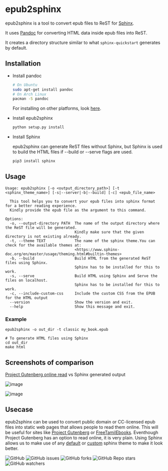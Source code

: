 # epub2sphinx

epub2sphinx is a tool to convert epub files to ReST for [Sphinx](https://www.sphinx-doc.org/).

It uses [Pandoc](https://pandoc.org/) for converting HTML data inside epub files into ReST.

It creates a directory structure similar to what `sphinx-quickstart` generates by default.

## Installation
- Install pandoc
  ```bash
  # On Ubuntu
  sudo apt-get install pandoc
  # On Arch Linux
  pacman -S pandoc
  ```
  For installing on other platforms, look [here](https://pandoc.org/installing.html).

- Install epub2sphinx
  ```bash
  python setup.py install
  ```

- Install Sphinx

  epub2sphinx can generate ReST files without Sphinx, but Sphinx is used to build the HTML files if --build or --serve flags are used.
  ```bash
  pip3 install sphinx
  ```

## Usage
```
Usage: epub2sphinx [-o <output_directory_path>] [-t <sphinx_theme_name>] [-s|--server|-b|--build] [-c] <epub_file_name>

  This tool helps you to convert your epub files into sphinx format for a better reading experience.
  Kindly provide the epub file as the argument to this command.

Options:
  -o, --output-directory PATH  The name of the output directory where the ReST file will be generated.
                               Kindly make sure that the given directory is not existing already.
  -t, --theme TEXT             The name of the sphinx theme.You can check for the available themes at:
                               <https://www.sphinx-doc.org/en/master/usage/theming.html#builtin-themes>
  -b, --build                  Build HTML from the generated ReST files using Sphinx.
                               Sphinx has to be installed for this to work.
  -s, --serve                  Build HTML using Sphinx and Serve the files on localhost.
                               Sphinx has to be installed for this to work.
  -c, --include-custom-css     Include the custom CSS from the EPUB for the HTML output
  --version                    Show the version and exit.
  --help                       Show this message and exit.
```
### Example
```
epub2sphinx -o out_dir -t classic my_book.epub

# To generate HTML files using Sphinx
cd out_dir
make html
```

## Screenshots of comparison

[Project Gutenberg online read](https://www.gutenberg.org/cache/epub/98/pg98-images.html#link2H_4_0002) vs Sphinx generated output

![image](https://user-images.githubusercontent.com/24192122/141684776-4a1e5012-7d11-4f82-a25b-2cfe8374ae87.png)

![image](https://user-images.githubusercontent.com/24192122/141684781-d7259e32-9055-4f68-9d0c-32475d350f8d.png)


## Usecase

epub2sphinx can be used to convert public domain or CC-licensed epub files into static web pages that allows people to read them online.
This will be useful for sites like [Project Gutenberg](https://www.gutenberg.org) or [FreeTamilEbooks](https://freetamilebooks.com/).
Eventhough Project Gutenberg has an option to read online, it is very plain.
Using Sphinx allows us to make use of any [default](https://www.sphinx-doc.org/en/master/usage/theming.html#builtin-themes) or [custom](https://sphinx-themes.org/) sphinx theme to make it look better.


![GitHub](https://img.shields.io/github/license/nifey/epub2sphinx)
![GitHub issues](https://img.shields.io/github/issues/nifey/epub2sphinx)
![GitHub forks](https://img.shields.io/github/forks/nifey/epub2sphinx?style=social)
![GitHub Repo stars](https://img.shields.io/github/stars/nifey/epub2sphinx?style=social)
![GitHub watchers](https://img.shields.io/github/watchers/nifey/epub2sphinx?style=social)
